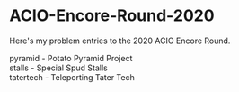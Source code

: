 # ACIO-Encore-Round-2020
Here's my problem entries to the 2020 ACIO Encore Round.

pyramid - Potato Pyramid Project  
stalls - Special Spud Stalls   
tatertech - Teleporting Tater Tech   
